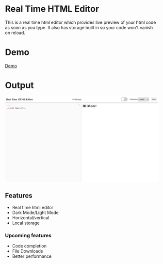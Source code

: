 # Real Time HTML Editor 

This is a real time html editor which provides live preview of your html code as soon as you type. It also has storage built in so your code won't vanish on reload.

# Demo
[Demo](https://webhtmleditor.netlify.app/)

# Output
![Demo!](/demo.png "Demo")



## Features
* Real time html editor
* Dark Mode/Light Mode
* Horizontal/vertical
* Local storage

### Upcoming features
* Code completion
* File Downloads
* Better performance

